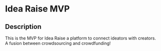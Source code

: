 # Idea Raise MVP
## Description

This is the MVP for Idea Raise a platform to connect ideators with creators. 
A fusion between crowdsourcing and crowdfunding!
